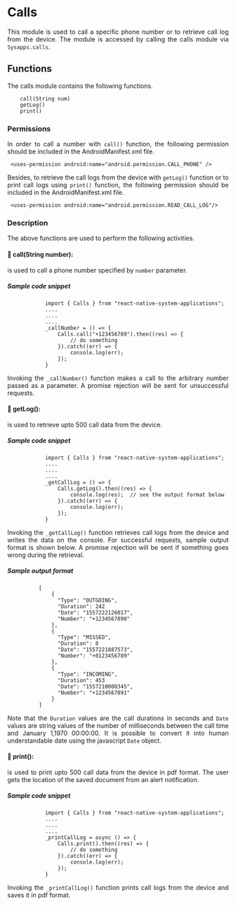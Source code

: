 # Calls
<p style = "text-align: justify">This module is used to call a specific phone number or to retrieve call log from the device. The module is accessed by calling the calls module via <code>Sysapps.calls</code>.</p> 

## Functions
<p style = "text-align: justify">The calls module contains the following functions.</p>

``` 
    call(String num)
    getLog()
    print()
```

### Permissions
<p style = "text-align: justify">In order to call a number with <code>call()</code>  function, the following permission should be included in the AndroidManifest.xml file.</p>

```	<uses-permission android:name="android.permission.CALL_PHONE" />```

<p style = "text-align: justify">Besides, to retrieve the call logs from the device with <code>getLog()</code>  function or to print call logs using <code>print()</code> function, the following permission should be included in the AndroidManifest.xml file.</p>

```	<uses-permission android:name="android.permission.READ_CALL_LOG"/>```

### Description

<p style = "text-align: justify">The above functions are used to perform the following activities.</p>

#### &#x1F537; call(String number): 

<p style = "text-align: justify">is used to call a phone number specified by <code>number</code> parameter.</p>

##### Sample code snippet

``` 
            import { Calls } from "react-native-system-applications";
            ....
            ....
            ....
            _callNumber = () => {
                Calls.call("+123456789").then((res) => {
                    // do something
                }).catch((err) => {
                    console.log(err);
                });
            } 
```

<p style = "text-align: justify">Invoking the <code>_callNumber()</code> function makes a call to the arbitrary number passed as a parameter. A promise rejection will be sent for unsuccessful requests.</p>

#### &#x1F537; getLog(): 

<p style = "text-align: justify">is used to retrieve upto 500 call data from the device.</p>

##### Sample code snippet

``` 
            import { Calls } from "react-native-system-applications";
            ....
            ....
            ....
            _getCallLog = () => {
                Calls.getLog().then((res) => {
                    console.log(res);  // see the output format below
                }).catch((err) => {
                    console.log(err);
                });                
            } 
```

<p style = "text-align: justify">Invoking the <code>_getCallLog()</code> function retrieves call logs from the device and writes the data on the console. For successful requests, sample output format is shown below. A promise rejection will be sent if something goes wrong during the retrieval.</p>

##### Sample output format

``` 
          [
              {
				"Type": "OUTGOING",
				"Duration": 242
				"Date": "1557222126017",
				"Number": "+1234567890"
              },
              {
				"Type": "MISSED",
				"Duration": 0
				"Date": "1557221887573",
				"Number": "+0123456789"
              },
              {
				"Type": "INCOMING",
				"Duration": 453
				"Date": "1557210000345",
				"Number": "+1234567891"
              }
          ] 
```

<p style = "text-align: justify">Note that the <code>Duration</code> values are the call durations in seconds and <code>Date</code> values are string values of the number of milliseconds between the call time and January 1,1970 00:00:00. It is possible to convert it into human understandable date using the javascript <code>Date</code> object.</p>

#### &#x1F537; print(): 

<p style = "text-align: justify">is used to print upto 500 call data from the device in pdf format. The user gets the location of the saved document from an alert notification. </p>

##### Sample code snippet

``` 
            import { Calls } from "react-native-system-applications";
            ....
            ....
            ....
            _printCallLog = async () => {
                Calls.print().then((res) => {
                    // do something
                }).catch((err) => {
                    console.log(err);
                });
            } 
```

<p style = "text-align: justify">Invoking the <code>_printCallLog()</code> function prints call logs from the device and saves it in pdf format.</p>
